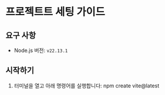 # 프로젝트트 세팅 가이드

## 요구 사항
- Node.js 버전: `v22.13.1`

## 시작하기
1. 터미널을 열고 아래 명령어를 실행합니다:
   npm create vite@latest
